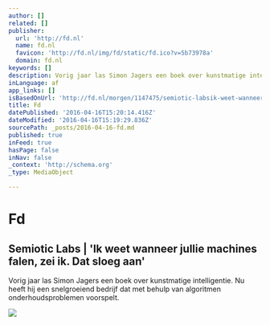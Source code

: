 ```yaml
---
author: []
related: []
publisher:
  url: 'http://fd.nl'
  name: fd.nl
  favicon: 'http://fd.nl/img/fd/static/fd.ico?v=5b73978a'
  domain: fd.nl
keywords: []
description: Vorig jaar las Simon Jagers een boek over kunstmatige intelligentie. Nu heeft hij een snelgroeiend bedrijf dat met behulp van algoritmen onderhoudsproblemen voorspelt.
inLanguage: af
app_links: []
isBasedOnUrl: 'http://fd.nl/morgen/1147475/semiotic-labsik-weet-wanneer-jullie-machines-falen-zei-ik-dat-sloeg-aan'
title: Fd
datePublished: '2016-04-16T15:20:14.416Z'
dateModified: '2016-04-16T15:19:29.836Z'
sourcePath: _posts/2016-04-16-fd.md
published: true
inFeed: true
hasPage: false
inNav: false
_context: 'http://schema.org'
_type: MediaObject

---
```

# Fd

<article style=""><h1>Semiotic Labs | 'Ik weet wanneer jullie machines falen, zei ik. Dat sloeg aan'</h1><p>Vorig jaar las Simon Jagers een boek over kunstmatige intelligentie. Nu heeft hij een snelgroeiend bedrijf dat met behulp van algoritmen onderhoudsproblemen voorspelt.</p><img src="https://static.fd.nl/media/images/08/22/30/square/640x640/high/semioticlabsweb.jpg?v=1" /></article>
